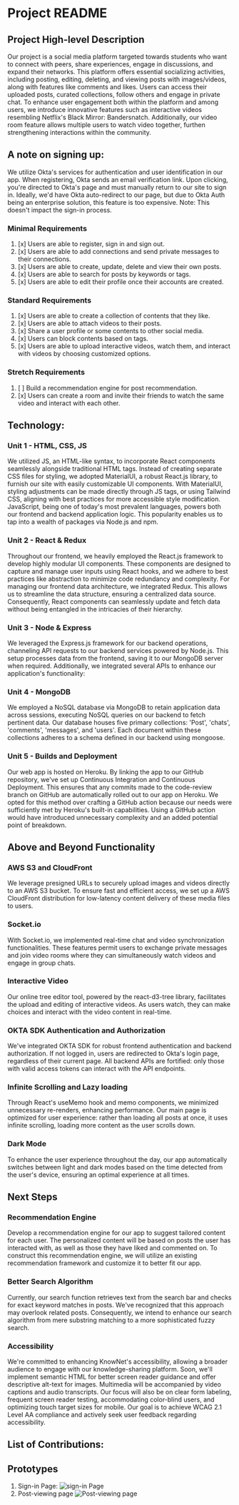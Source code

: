 # Project README

## Project High-level Description

Our project is a social media platform targeted towards students who want to connect with peers, share experiences, engage in discussions, and expand their networks. This platform offers essential socializing activities, including posting, editing, deleting, and viewing posts with images/videos, along with features like comments and likes. Users can access their uploaded posts, curated collections, follow others and engage in private chat. To enhance user engagement both within the platform and among users, we introduce innovative features such as interactive videos resembling Netflix's Black Mirror: Bandersnatch. Additionally, our video room feature allows multiple users to watch video together, furthen strengthening interactions within the community.

## A note on signing up:
We utilize Okta's services for authentication and user identification in our app. When registering, Okta sends an email verification link. Upon clicking, you're directed to Okta's page and must manually return to our site to sign in. Ideally, we'd have Okta auto-redirect to our page, but due to Okta Auth being an enterprise solution, this feature is too expensive. Note: This doesn't impact the sign-in process.


### Minimal Requirements

1. [x] Users are able to register, sign in and sign out.
2. [x] Users are able to add connections and send private messages to their connections.
3. [x] Users are able to create, update, delete and view their own posts.
4. [x] Users are able to search for posts by keywords or tags.
5. [x] Users are able to edit their profile once their accounts are created.

### Standard Requirements

1. [x] Users are able to create a collection of contents that they like.
2. [x] Users are able to attach videos to their posts.
3. [x] Share a user profile or some contents to other social media.
4. [x] Users can block contents based on tags.
5. [x] Users are able to upload interactive videos, watch them, and interact with videos by choosing customized options.

### Stretch Requirements

1. [ ] Build a recommendation engine for post recommendation.
2. [x] Users can create a room and invite their friends to watch the same video and interact with each other.

## Technology:

### Unit 1 - HTML, CSS, JS
We utilized JS, an HTML-like syntax, to incorporate React components seamlessly alongside traditional HTML tags. 
Instead of creating separate CSS files for styling, we adopted MaterialUI, a robust React.js library, 
to furnish our site with easily customizable UI components. With MaterialUI, 
styling adjustments can be made directly through JS tags, or using Tailwind CSS, aligning with best practices for more accessible style modification.
JavaScript, being one of today's most prevalent languages, powers both our frontend and backend application logic. 
This popularity enables us to tap into a wealth of packages via Node.js and npm.
### Unit 2 - React & Redux
Throughout our frontend, we heavily employed the React.js framework to develop highly modular UI components. 
These components are designed to capture and manage user inputs using React hooks,
and we adhere to best practices like abstraction to minimize code redundancy and complexity. 
For managing our frontend data architecture, we integrated Redux. 
This allows us to streamline the data structure, ensuring a centralized data source. 
Consequently, React components can seamlessly update and fetch data without being entangled in the intricacies of their hierarchy.
### Unit 3 - Node & Express
We leveraged the Express.js framework for our backend operations, 
channeling API requests to our backend services powered by Node.js. 
This setup processes data from the frontend, saving it to our MongoDB server when required. 
Additionally, we integrated several APIs to enhance our application's functionality:
### Unit 4 - MongoDB
We employed a NoSQL database via MongoDB to retain application data across sessions, 
executing NoSQL queries on our backend to fetch pertinent data. 
Our database houses five primary collections: 'Post', 'chats', 'comments', 'messages', and 'users'. 
Each document within these collections adheres to a schema defined in our backend using mongoose.
### Unit 5 - Builds and Deployment
Our web app is hosted on Heroku. By linking the app to our GitHub repository, 
we've set up Continuous Integration and Continuous Deployment. 
This ensures that any commits made to the code-review branch on GitHub are automatically rolled out to our app on Heroku. 
We opted for this method over crafting a GitHub action because our needs were sufficiently met by Heroku's built-in capabilities. 
Using a GitHub action would have introduced unnecessary complexity and an added potential point of breakdown.
<!-- ### Users are able to register, sign in and sign out:

1. Use Mongoose to link MongoDB with backend objects and create a MongoDB database in MongoDB Atlas.
2. Build a sign-in webpage.
3. Integrate Okta SDK for authentication to allow users to sign up with email/phone/account+password, login, log out.
4. Deploy our front-end, back-end to a deployment platform (e.g., Vercel, Render, Cyclic, Railway, Deta, fly.io, Nextify).
5. Establish the general structure of front-end and backend project.

### Users are able to create, update, delete and view their posts:

1. Design schema of users (and potentially post, tag) (include a list of friends' id as a field in the user schema) and link schemas with MongoDB instances.
2. Develop a user-friendly UX and UI for post management.
3. Develop CRUD API endpoints for post management.
4. Generate test data for posts.
5. Write front-end code to make API calls to backend to retrieve data. -->

## Above and Beyond Functionality

### AWS S3 and CloudFront

We leverage presigned URLs to securely upload images and videos directly to an AWS S3 bucket. To ensure fast and efficient access, we set up a AWS CloudFront distribution for low-latency content delivery of these media files to users.

### Socket.io

With Socket.io, we implemented real-time chat and video synchronization functionalities. These features permit users to exchange private messages and join video rooms where they can simultaneously watch videos and engage in group chats.

### Interactive Video

Our online tree editor tool, powered by the react-d3-tree library, facilitates the upload and editing of interactive videos. As users watch, they can make choices and interact with the video content in real-time.

### OKTA SDK Authentication and Authorization

We've integrated OKTA SDK for robust frontend authentication and backend authorization. If not logged in, users are redirected to Okta's login page, regardless of their current page. All backend APIs are fortified: only those with valid access tokens can interact with the API endpoints.

### Infinite Scrolling and Lazy loading

Through React's useMemo hook and memo components, we minimized unnecessary re-renders, enhancing performance. Our main page is optimized for user experience: rather than loading all posts at once, it uses infinite scrolling, loading more content as the user scrolls down.

### Dark Mode 

To enhance the user experience throughout the day, our app automatically switches between light and dark modes based on the time detected from the user's device, ensuring an optimal experience at all times.

## Next Steps

### Recommendation Engine

Develop a recommendation engine for our app to suggest tailored content for each user. The personalized content will be based on posts the user has interacted with, as well as those they have liked and commented on. To construct this recommendation engine, we will utilize an existing recommendation framework and customize it to better fit our app.

### Better Search Algorithm 

Currently, our search function retrieves text from the search bar and checks for exact keyword matches in posts. We've recognized that this approach may overlook related posts. Consequently, we intend to enhance our search algorithm from mere substring matching to a more sophisticated fuzzy search.

### Accessibility

We're committed to enhancing KnowNet's accessibility, allowing a broader audience to engage with our knowledge-sharing platform. Soon, we'll implement semantic HTML for better screen reader guidance and offer descriptive alt-text for images. Multimedia will be accompanied by video captions and audio transcripts. Our focus will also be on clear form labeling, frequent screen reader testing, accommodating color-blind users, and optimizing touch target sizes for mobile. Our goal is to achieve WCAG 2.1 Level AA compliance and actively seek user feedback regarding accessibility.

## List of Contributions:

## Prototypes

1. Sign-in Page:
   ![sign-in Page](https://user-images.githubusercontent.com/99515001/258669743-ca17a245-0358-435a-ba96-8ab7bf6aefc0.png)
2. Post-viewing page
   ![Post-viewing page](https://user-images.githubusercontent.com/99515001/258669750-e2dc043f-e1c5-45f2-9d49-129910ea2a07.png)
